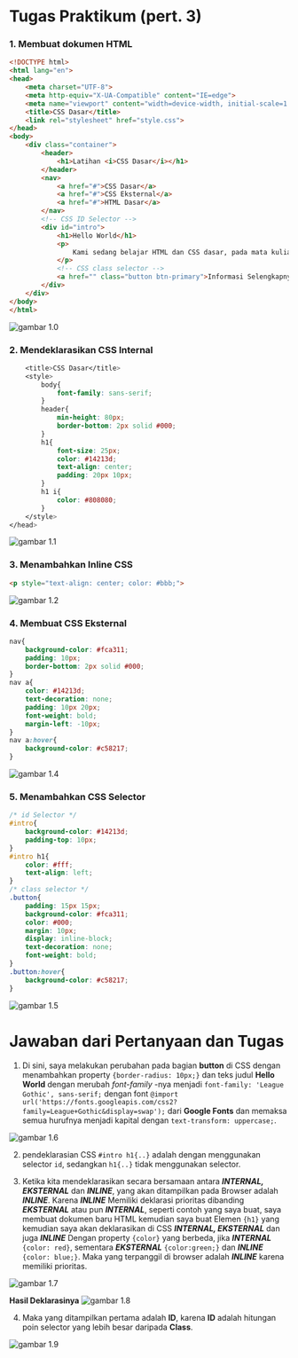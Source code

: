 # **Tugas Praktikum (pert. 3)**

### 1. Membuat dokumen HTML
```html
<!DOCTYPE html>
<html lang="en">
<head>
    <meta charset="UTF-8">
    <meta http-equiv="X-UA-Compatible" content="IE=edge">
    <meta name="viewport" content="width=device-width, initial-scale=1.0">
    <title>CSS Dasar</title>
    <link rel="stylesheet" href="style.css">
</head>
<body>
    <div class="container">
        <header>
            <h1>Latihan <i>CSS Dasar</i></h1>
        </header>
        <nav>
            <a href="#">CSS Dasar</a>
            <a href="#">CSS Eksternal</a>
            <a href="#">HTML Dasar</a>
        </nav>
        <!-- CSS ID Selector -->
        <div id="intro">
            <h1>Hello World</h1>
            <p>
                Kami sedang belajar HTML dan CSS dasar, pada mata kuliah <b>Pemrograman Web</b> di <i>Universitas Pelita Bangsa</i>. pelajaran pertama yang kami dapat adalah membuat tampilan web sederhana dalam rangka mengenal tag-tag dasar HTML dan CSS.
            </p>
            <!-- CSS class selector -->
            <a href="" class="button btn-primary">Informasi Selengkapnya</a>
        </div>
    </div>
</body>
</html>
```
![gambar 1.0](img/doc_html.JPG)

### 2. Mendeklarasikan CSS Internal
```css
    <title>CSS Dasar</title>
    <style>
        body{
            font-family: sans-serif;
        }
        header{
            min-height: 80px;
            border-bottom: 2px solid #000;
        }
        h1{
            font-size: 25px;
            color: #14213d;
            text-align: center;
            padding: 20px 10px;
        }
        h1 i{
            color: #808080;
        }
    </style>
</head>
```
![gambar 1.1](img/deklarasi_css.JPG)

### 3. Menambahkan Inline CSS
```html
<p style="text-align: center; color: #bbb;">
```
![gambar 1.2](img/inline_css.JPG)

### 4. Membuat CSS Eksternal
```css
nav{
    background-color: #fca311;
    padding: 10px;
    border-bottom: 2px solid #000;
}
nav a{
    color: #14213d;
    text-decoration: none;
    padding: 10px 20px;
    font-weight: bold;
    margin-left: -10px;
}
nav a:hover{
    background-color: #c58217;
}
```
![gambar 1.4](img/eks_css.JPG)

### 5. Menambahkan CSS Selector
```css
/* id Selector */
#intro{
    background-color: #14213d;
    padding-top: 10px;
}
#intro h1{
    color: #fff;
    text-align: left;
}
/* class selector */
.button{
    padding: 15px 15px;
    background-color: #fca311;
    color: #000;
    margin: 10px;
    display: inline-block;
    text-decoration: none;
    font-weight: bold;
}
.button:hover{
    background-color: #c58217;
}
```
![gambar 1.5](img/css_selector.JPG)

# **Jawaban dari Pertanyaan dan Tugas**
1. Di sini, saya melakukan perubahan pada bagian **button** di CSS dengan menambahkan property ``{border-radius: 10px;}`` dan teks judul **Hello World** dengan merubah *font-family* -nya menjadi ``font-family: 'League Gothic', sans-serif;`` dengan font ``@import url('https://fonts.googleapis.com/css2?family=League+Gothic&display=swap');`` dari **Google Fonts** dan memaksa semua hurufnya menjadi kapital dengan ``text-transform: uppercase;``.

![gambar 1.6](img/jawaban_no1.JPG)

2. pendeklarasian CSS ``#intro h1{..}`` adalah dengan menggunakan selector ``id``, sedangkan ``h1{..}`` tidak menggunakan selector.

3. Ketika kita mendeklarasikan secara bersamaan antara ***INTERNAL, EKSTERNAL*** dan ***INLINE***, yang akan ditampilkan pada Browser adalah ***INLINE***. Karena ***INLINE*** Memiliki deklarasi prioritas dibanding ***EKSTERNAL*** atau pun ***INTERNAL***, seperti contoh yang saya buat, saya membuat dokumen baru HTML kemudian saya buat Elemen ``{h1}`` yang kemudian saya akan deklarasikan di CSS ***INTERNAL, EKSTERNAL*** dan juga ***INLINE*** Dengan property ``{color}`` yang berbeda, jika ***INTERNAL*** ``{color: red}``, sementara ***EKSTERNAL*** ``{color:green;}`` dan ***INLINE*** ``{color: blue;}``. Maka yang terpanggil di browser adalah ***INLINE*** karena memiliki prioritas.

![gambar 1.7](img/jawaban_no3.JPG)

**Hasil Deklarasinya**
![gambar 1.8](img/jawaban_no3.1.JPG)

4. Maka yang ditampilkan pertama adalah **ID**, karena **ID** adalah hitungan poin selector yang lebih besar daripada **Class**.

![gambar 1.9](img/jawaban_no4.JPG)